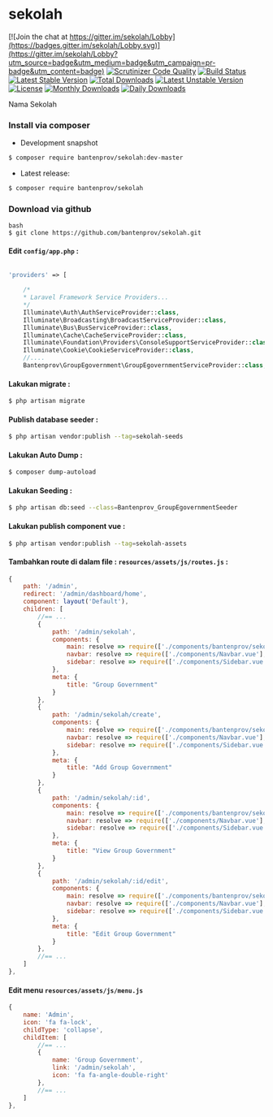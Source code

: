 # sekolah

[![Join the chat at https://gitter.im/sekolah/Lobby](https://badges.gitter.im/sekolah/Lobby.svg)](https://gitter.im/sekolah/Lobby?utm_source=badge&utm_medium=badge&utm_campaign=pr-badge&utm_content=badge)
[![Scrutinizer Code Quality](https://scrutinizer-ci.com/g/bantenprov/sekolah/badges/quality-score.png?b=master)](https://scrutinizer-ci.com/g/bantenprov/sekolah/?branch=master)
[![Build Status](https://scrutinizer-ci.com/g/bantenprov/sekolah/badges/build.png?b=master)](https://scrutinizer-ci.com/g/bantenprov/sekolah/build-status/master)
[![Latest Stable Version](https://poser.pugx.org/bantenprov/sekolah/v/stable)](https://packagist.org/packages/bantenprov/sekolah)
[![Total Downloads](https://poser.pugx.org/bantenprov/sekolah/downloads)](https://packagist.org/packages/bantenprov/sekolah)
[![Latest Unstable Version](https://poser.pugx.org/bantenprov/sekolah/v/unstable)](https://packagist.org/packages/bantenprov/sekolah)
[![License](https://poser.pugx.org/bantenprov/sekolah/license)](https://packagist.org/packages/bantenprov/sekolah)
[![Monthly Downloads](https://poser.pugx.org/bantenprov/sekolah/d/monthly)](https://packagist.org/packages/bantenprov/sekolah)
[![Daily Downloads](https://poser.pugx.org/bantenprov/sekolah/d/daily)](https://packagist.org/packages/bantenprov/sekolah)

Nama Sekolah

### Install via composer

- Development snapshot
```bash
$ composer require bantenprov/sekolah:dev-master
```
- Latest release:

```bash
$ composer require bantenprov/sekolah
```

### Download via github
~~~
bash
$ git clone https://github.com/bantenprov/sekolah.git
~~~

#### Edit `config/app.php` :
```php

'providers' => [

    /*
    * Laravel Framework Service Providers...
    */
    Illuminate\Auth\AuthServiceProvider::class,
    Illuminate\Broadcasting\BroadcastServiceProvider::class,
    Illuminate\Bus\BusServiceProvider::class,
    Illuminate\Cache\CacheServiceProvider::class,
    Illuminate\Foundation\Providers\ConsoleSupportServiceProvider::class,
    Illuminate\Cookie\CookieServiceProvider::class,
    //....
    Bantenprov\GroupEgovernment\GroupEgovernmentServiceProvider::class,

```

#### Lakukan migrate :

```bash
$ php artisan migrate
```

#### Publish database seeder :

```bash
$ php artisan vendor:publish --tag=sekolah-seeds
```

#### Lakukan Auto Dump :

```bash
$ composer dump-autoload
```

#### Lakukan Seeding :

```bash
$ php artisan db:seed --class=Bantenprov_GroupEgovernmentSeeder
```

#### Lakukan publish component vue :

```bash
$ php artisan vendor:publish --tag=sekolah-assets
```
#### Tambahkan route di dalam file : `resources/assets/js/routes.js` :

```javascript
{
    path: '/admin',
    redirect: '/admin/dashboard/home',
    component: layout('Default'),
    children: [
        //== ...
        {
            path: '/admin/sekolah',
            components: {
                main: resolve => require(['./components/bantenprov/sekolah/index.vue'], resolve),
                navbar: resolve => require(['./components/Navbar.vue'], resolve),
                sidebar: resolve => require(['./components/Sidebar.vue'], resolve)
            },
            meta: {
                title: "Group Government"
            }
        },
        {
            path: '/admin/sekolah/create',
            components: {
                main: resolve => require(['./components/bantenprov/sekolah/create.vue'], resolve),
                navbar: resolve => require(['./components/Navbar.vue'], resolve),
                sidebar: resolve => require(['./components/Sidebar.vue'], resolve)
            },
            meta: {
                title: "Add Group Government"
            }
        },
        {
            path: '/admin/sekolah/:id',
            components: {
                main: resolve => require(['./components/bantenprov/sekolah/show.vue'], resolve),
                navbar: resolve => require(['./components/Navbar.vue'], resolve),
                sidebar: resolve => require(['./components/Sidebar.vue'], resolve)
            },
            meta: {
                title: "View Group Government"
            }
        },
        {
            path: '/admin/sekolah/:id/edit',
            components: {
                main: resolve => require(['./components/bantenprov/sekolah/edit.vue'], resolve),
                navbar: resolve => require(['./components/Navbar.vue'], resolve),
                sidebar: resolve => require(['./components/Sidebar.vue'], resolve)
            },
            meta: {
                title: "Edit Group Government"
            }
        },
        //== ...
    ]
},

```
#### Edit menu `resources/assets/js/menu.js`

```javascript
{
    name: 'Admin',
    icon: 'fa fa-lock',
    childType: 'collapse',
    childItem: [
        //== ...
        {
            name: 'Group Government',
            link: '/admin/sekolah',
            icon: 'fa fa-angle-double-right'
        },
        //== ...
    ]
},